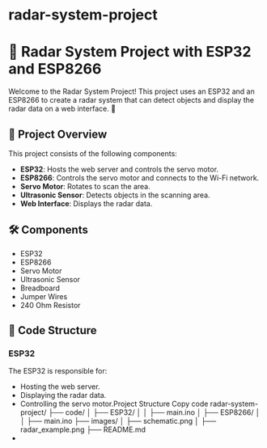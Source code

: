 # radar-system-project
# 📡 Radar System Project with ESP32 and ESP8266

Welcome to the Radar System Project! This project uses an ESP32 and an ESP8266 to create a radar system that can detect objects and display the radar data on a web interface. 🎯

## 🚀 Project Overview

This project consists of the following components:
- **ESP32**: Hosts the web server and controls the servo motor.
- **ESP8266**: Controls the servo motor and connects to the Wi-Fi network.
- **Servo Motor**: Rotates to scan the area.
- **Ultrasonic Sensor**: Detects objects in the scanning area.
- **Web Interface**: Displays the radar data.

## 🛠️ Components

- ESP32
- ESP8266
- Servo Motor
- Ultrasonic Sensor
- Breadboard
- Jumper Wires
- 240 Ohm Resistor

## 📑 Code Structure

### ESP32

The ESP32 is responsible for:
- Hosting the web server.
- Displaying the radar data.
- Controlling the servo motor.Project Structure
Copy code
radar-system-project/
├── code/
│   ├── ESP32/
│   │   ├── main.ino
│   ├── ESP8266/
│   │   ├── main.ino
├── images/
│   ├── schematic.png
│   ├── radar_example.png
├── README.md
- 
